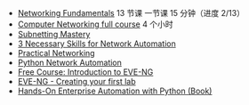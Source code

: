-   [Networking Fundamentals](https://www.youtube.com/playlist?list=PLIFyRwBY_4bRLmKfP1KnZA6rZbRHtxmXi) 13 节课 一节课 15 分钟（进度 2/13）
-   [Computer Networking full course](https://www.youtube.com/watch?v=IPvYjXCsTg8) 4 个小时
-   [Subnetting Mastery](https://www.youtube.com/playlist?list=PLIFyRwBY_4bQUE4IB5c4VPRyDoLgOdExE) 
-   [3 Necessary Skills for Network Automation](https://www.youtube.com/watch?v=KhiJ7Fu9kKA&list=WL&index=122&t=89s) 
-   [Practical Networking](http://www.practicalnetworking.net/) 
-   [Python Network Automation](https://www.youtube.com/watch?v=xKPzLplPECU&list=WL&index=126) 
-   [Free Course: Introduction to EVE-NG](https://www.youtube.com/watch?v=g6B0f_E0NMg) 
-   [EVE-NG - Creating your first lab](https://www.youtube.com/watch?v=9dPWARirtK8) 
-   [Hands-On Enterprise Automation with Python (Book)](https://www.packtpub.com/product/hands-on-enterprise-automation-with-python/9781788998512) 



